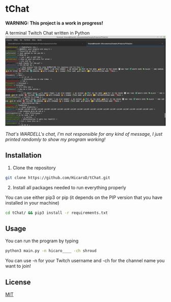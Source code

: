 # tChat
**WARNING: This project is a work in progress!**

A terminal Twitch Chat written in Python
<img src="./img/Captura de tela_2021-10-21_20-17-53.png">

*That's WARDELL's chat, I'm not responsible for any kind of message, I just printed randomly to show my program working!*

## Installation

1. Clone the repository
```bash
git clone https://github.com/HicaroD/tChat.git
```

2. Install all packages needed to run everything properly

You can use either pip3 or pip (it depends on the PIP version that you have installed in your machine)
```bash
cd tChat/ && pip3 install -r requirements.txt
```

## Usage
You can run the program by typing
```bash
python3 main.py -n hicaro____ -ch shroud
```
You can use -n for your Twitch username and -ch for the channel name you want to join!

## License
[MIT](./LICENSE)
